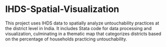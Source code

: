# IHDS-Spatial-Visualization
This project uses IHDS data to spatially analyze untouchability practices at the district level in India. It includes Stata code for data processing and visualization, culminating in a thematic map that categorizes districts based on the percentage of households practicing untouchability.
